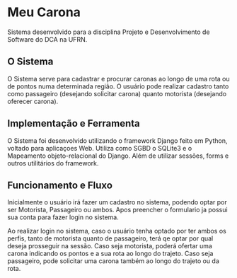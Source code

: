 # Meu Carona

Sistema desenvolvido para a disciplina Projeto e Desenvolvimento de Software do DCA na UFRN.

## O Sistema

O Sistema serve para cadastrar e procurar caronas ao longo de uma rota ou de pontos numa determinada região.
O usuário pode realizar cadastro tanto como passageiro (desejando solicitar carona) quanto motorista (desejando oferecer carona).

## Implementação e Ferramenta

O Sistema foi desenvolvido utilizando o framework Django feito em Python, voltado para aplicaçoes Web. 
Utiliza como SGBD o SQLite3 e o Mapeamento objeto-relacional do Django. Além de utilizar sessões, forms e outros utilitários do framework.

## Funcionamento e Fluxo

Inicialmente o usuário irá fazer um cadastro no sistema, podendo optar por ser Motorista, Passageiro ou ambos. Apos preencher o
formulario ja possui sua conta para fazer login no sistema.

Ao realizar login no sistema, caso o usuário tenha optado por ter ambos os perfis, tanto de motorista quanto de passageiro, terá qe optar
por qual deseja prosseguir na sessão. Caso seja motorista, poderá ofertar uma carona indicando os pontos e a sua rota ao longo do trajeto.
Caso seja passageiro, pode solicitar uma carona também ao longo do trajeto ou da rota.
